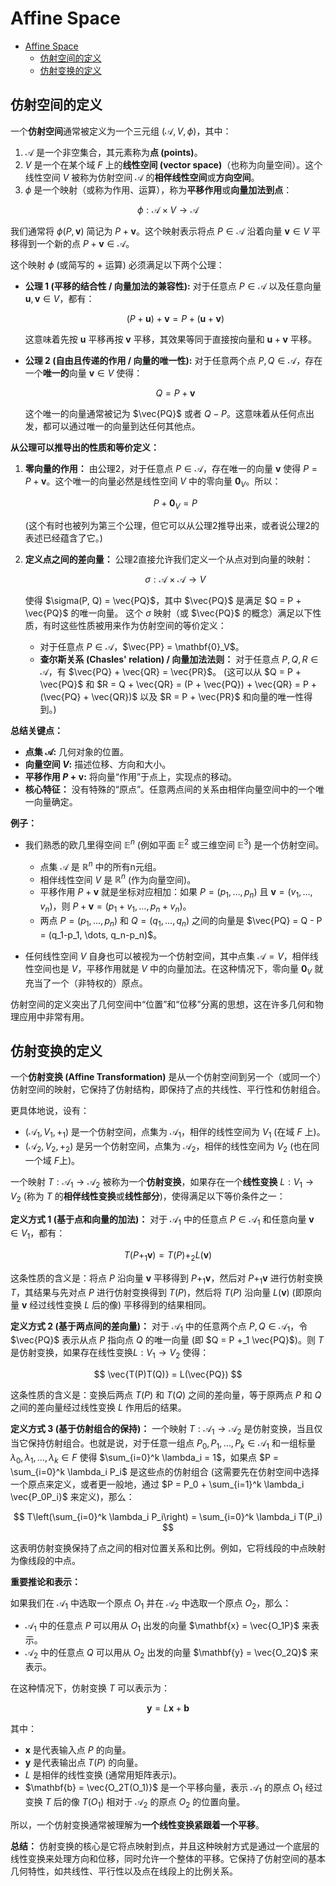 # Affine Space

- [Affine Space](#affine-space)
  - [仿射空间的定义](#仿射空间的定义)
  - [仿射变换的定义](#仿射变换的定义)

## 仿射空间的定义

一个**仿射空间**通常被定义为一个三元组 $(\mathcal{A}, V, \phi)$，其中：

1. $\mathcal{A}$ 是一个非空集合，其元素称为**点 (points)**。
2. $V$ 是一个在某个域 $F$ 上的**线性空间 (vector space)**（也称为向量空间）。这个线性空间 $V$ 被称为仿射空间 $\mathcal{A}$ 的**相伴线性空间**或**方向空间**。
3. $\phi$ 是一个映射（或称为作用、运算），称为**平移作用**或**向量加法到点**：

$$ \phi: \mathcal{A} \times V \to \mathcal{A} $$

我们通常将 $\phi(P, \mathbf{v})$ 简记为 $P + \mathbf{v}$。这个映射表示将点 $P \in \mathcal{A}$ 沿着向量 $\mathbf{v} \in V$ 平移得到一个新的点 $P + \mathbf{v} \in \mathcal{A}$。

这个映射 $\phi$ (或简写的 $+$ 运算) 必须满足以下两个公理：

*   **公理 1 (平移的结合性 / 向量加法的兼容性):**
    对于任意点 $P \in \mathcal{A}$ 以及任意向量 $\mathbf{u}, \mathbf{v} \in V$，都有：

    $$ (P + \mathbf{u}) + \mathbf{v} = P + (\mathbf{u} + \mathbf{v}) $$

    这意味着先按 $\mathbf{u}$ 平移再按 $\mathbf{v}$ 平移，其效果等同于直接按向量和 $\mathbf{u} + \mathbf{v}$ 平移。

*   **公理 2 (自由且传递的作用 / 向量的唯一性):**
    对于任意两个点 $P, Q \in \mathcal{A}$，存在一个**唯一的**向量 $\mathbf{v} \in V$ 使得：

    $$ Q = P + \mathbf{v} $$

    这个唯一的向量通常被记为 $\vec{PQ}$ 或者 $Q - P$。这意味着从任何点出发，都可以通过唯一的向量到达任何其他点。

**从公理可以推导出的性质和等价定义：**

1.  **零向量的作用：**
    由公理2，对于任意点 $P \in \mathcal{A}$，存在唯一的向量 $\mathbf{v}$ 使得 $P = P + \mathbf{v}$。这个唯一的向量必然是线性空间 $V$ 中的零向量 $\mathbf{0}_V$。所以：

    $$ P + \mathbf{0}_V = P $$

    (这个有时也被列为第三个公理，但它可以从公理2推导出来，或者说公理2的表述已经蕴含了它。)

2.  **定义点之间的差向量：**
    公理2直接允许我们定义一个从点对到向量的映射：

    $$ \sigma: \mathcal{A} \times \mathcal{A} \to V $$

    使得 $\sigma(P, Q) = \vec{PQ}$，其中 $\vec{PQ}$ 是满足 $Q = P + \vec{PQ}$ 的唯一向量。
    这个 $\sigma$ 映射（或 $\vec{PQ}$ 的概念）满足以下性质，有时这些性质被用来作为仿射空间的等价定义：
    *   对于任意点 $P \in \mathcal{A}$，$\vec{PP} = \mathbf{0}_V$。
    *   **查尔斯关系 (Chasles' relation) / 向量加法法则：** 对于任意点 $P, Q, R \in \mathcal{A}$，有 $\vec{PQ} + \vec{QR} = \vec{PR}$。 (这可以从 $Q = P + \vec{PQ}$ 和 $R = Q + \vec{QR} = (P + \vec{PQ}) + \vec{QR} = P + (\vec{PQ} + \vec{QR})$ 以及 $R = P + \vec{PR}$ 和向量的唯一性得到。)

**总结关键点：**

*   **点集 $\mathcal{A}$:** 几何对象的位置。
*   **向量空间 $V$:** 描述位移、方向和大小。
*   **平移作用 $P + \mathbf{v}$:** 将向量“作用”于点上，实现点的移动。
*   **核心特征：** 没有特殊的“原点”。任意两点间的关系由相伴向量空间中的一个唯一向量确定。

**例子：**

*   我们熟悉的欧几里得空间 $\mathbb{E}^n$ (例如平面 $\mathbb{E}^2$ 或三维空间 $\mathbb{E}^3$) 是一个仿射空间。
    *   点集 $\mathcal{A}$ 是 $\mathbb{R}^n$ 中的所有n元组。
    *   相伴线性空间 $V$ 是 $\mathbb{R}^n$ (作为向量空间)。
    *   平移作用 $P + \mathbf{v}$ 就是坐标对应相加：如果 $P=(p_1, \dots, p_n)$ 且 $\mathbf{v}=(v_1, \dots, v_n)$，则 $P+\mathbf{v} = (p_1+v_1, \dots, p_n+v_n)$。
    *   两点 $P=(p_1, \dots, p_n)$ 和 $Q=(q_1, \dots, q_n)$ 之间的向量是 $\vec{PQ} = Q - P = (q_1-p_1, \dots, q_n-p_n)$。

*   任何线性空间 $V$ 自身也可以被视为一个仿射空间，其中点集 $\mathcal{A} = V$，相伴线性空间也是 $V$，平移作用就是 $V$ 中的向量加法。在这种情况下，零向量 $\mathbf{0}_V$ 就充当了一个（非特权的）原点。

仿射空间的定义突出了几何空间中“位置”和“位移”分离的思想，这在许多几何和物理应用中非常有用。

## 仿射变换的定义

一个**仿射变换 (Affine Transformation)** 是从一个仿射空间到另一个（或同一个）仿射空间的映射，它保持了仿射结构，即保持了点的共线性、平行性和仿射组合。

更具体地说，设有：
*   $(\mathcal{A}_1, V_1, +_1)$ 是一个仿射空间，点集为 $\mathcal{A}_1$，相伴的线性空间为 $V_1$ (在域 $F$ 上)。
*   $(\mathcal{A}_2, V_2, +_2)$ 是另一个仿射空间，点集为 $\mathcal{A}_2$，相伴的线性空间为 $V_2$ (也在同一个域 $F$上)。

一个映射 $T: \mathcal{A}_1 \to \mathcal{A}_2$ 被称为一个**仿射变换**，如果存在一个**线性变换** $L: V_1 \to V_2$ (称为 $T$ 的**相伴线性变换**或**线性部分**)，使得满足以下等价条件之一：

**定义方式 1 (基于点和向量的加法)：**
对于 $\mathcal{A}_1$ 中的任意点 $P \in \mathcal{A}_1$ 和任意向量 $\mathbf{v} \in V_1$，都有：

$$ T(P +_1 \mathbf{v}) = T(P) +_2 L(\mathbf{v}) $$

这条性质的含义是：将点 $P$ 沿向量 $\mathbf{v}$ 平移得到 $P +_1 \mathbf{v}$，然后对 $P +_1 \mathbf{v}$ 进行仿射变换 $T$，其结果与先对点 $P$ 进行仿射变换得到 $T(P)$，然后将 $T(P)$ 沿向量 $L(\mathbf{v})$ (即原向量 $\mathbf{v}$ 经过线性变换 $L$ 后的像) 平移得到的结果相同。

**定义方式 2 (基于两点间的差向量)：**
对于 $\mathcal{A}_1$ 中的任意两个点 $P, Q \in \mathcal{A}_1$，令 $\vec{PQ}$ 表示从点 $P$ 指向点 $Q$ 的唯一向量 (即 $Q = P +_1 \vec{PQ}$)。则 $T$ 是仿射变换，如果存在线性变换$L: V_1 \to V_2$ 使得：

$$ \vec{T(P)T(Q)} = L(\vec{PQ}) $$

这条性质的含义是：变换后两点 $T(P)$ 和 $T(Q)$ 之间的差向量，等于原两点 $P$ 和 $Q$ 之间的差向量经过线性变换 $L$ 作用后的结果。

**定义方式 3 (基于仿射组合的保持)：**
一个映射 $T: \mathcal{A}_1 \to \mathcal{A}_2$ 是仿射变换，当且仅当它保持仿射组合。也就是说，对于任意一组点 $P_0, P_1, \ldots, P_k \in \mathcal{A}_1$ 和一组标量 $\lambda_0, \lambda_1, \ldots, \lambda_k \in F$ 使得 $\sum_{i=0}^k \lambda_i = 1$，如果点 $P = \sum_{i=0}^k \lambda_i P_i$ 是这些点的仿射组合 (这需要先在仿射空间中选择一个原点来定义，或者更一般地，通过 $P = P_0 + \sum_{i=1}^k \lambda_i \vec{P_0P_i}$ 来定义)，那么：

$$ T\left(\sum_{i=0}^k \lambda_i P_i\right) = \sum_{i=0}^k \lambda_i T(P_i) $$

这表明仿射变换保持了点之间的相对位置关系和比例。例如，它将线段的中点映射为像线段的中点。

**重要推论和表示：**

如果我们在 $\mathcal{A}_1$ 中选取一个原点 $O_1$ 并在 $\mathcal{A}_2$ 中选取一个原点 $O_2$，那么：
*   $\mathcal{A}_1$ 中的任意点 $P$ 可以用从 $O_1$ 出发的向量 $\mathbf{x} = \vec{O_1P}$ 来表示。
*   $\mathcal{A}_2$ 中的任意点 $Q$ 可以用从 $O_2$ 出发的向量 $\mathbf{y} = \vec{O_2Q}$ 来表示。

在这种情况下，仿射变换 $T$ 可以表示为：

$$ \mathbf{y} = L\mathbf{x} + \mathbf{b} $$

其中：
*   $\mathbf{x}$ 是代表输入点 $P$ 的向量。
*   $\mathbf{y}$ 是代表输出点 $T(P)$ 的向量。
*   $L$ 是相伴的线性变换 (通常用矩阵表示)。
*   $\mathbf{b} = \vec{O_2T(O_1)}$ 是一个平移向量，表示 $\mathcal{A}_1$ 的原点 $O_1$ 经过变换 $T$ 后的像 $T(O_1)$ 相对于 $\mathcal{A}_2$ 的原点 $O_2$ 的位置向量。

所以，一个仿射变换通常被理解为**一个线性变换紧跟着一个平移**。

**总结：**
仿射变换的核心是它将点映射到点，并且这种映射方式是通过一个底层的线性变换来处理方向和位移，同时允许一个整体的平移。它保持了仿射空间的基本几何特性，如共线性、平行性以及点在线段上的比例关系。
